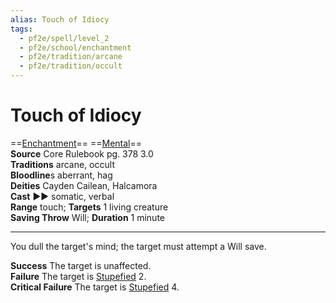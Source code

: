 ```yaml
---
alias: Touch of Idiocy
tags:
  - pf2e/spell/level_2
  - pf2e/school/enchantment
  - pf2e/tradition/arcane
  - pf2e/tradition/occult
---
```


# Touch of Idiocy

==[Enchantment](Enchantment.md)== ==[Mental](Mental.md)==  
__Source__ Core Rulebook pg. 378 3.0  
**Traditions** arcane, occult  
**Bloodline**s aberrant, hag  
**Deities** Cayden Cailean, Halcamora  
**Cast** ►► somatic, verbal  
**Range** touch; **Targets** 1 living creature  
**Saving Throw** Will; **Duration** 1 minute

---

You dull the target's mind; the target must attempt a Will save.

**Success** The target is unaffected.  
**Failure** The target is [Stupefied](Stupefied.md) 2.  
**Critical Failure** The target is [Stupefied](Stupefied.md) 4.
